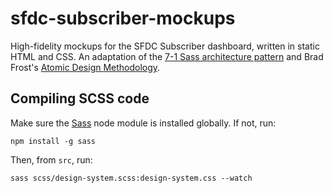 # sfdc-subscriber-mockups

High-fidelity mockups for the SFDC Subscriber dashboard, written in static HTML and CSS.  An adaptation of the [7-1 Sass architecture pattern](https://github.com/HugoGiraudel/sass-boilerplate) and Brad Frost's [Atomic Design Methodology](http://atomicdesign.bradfrost.com/chapter-2/#the-atomic-design-methodology).

## Compiling SCSS code

Make sure the [Sass](https://www.npmjs.com/package/sass) node module is installed globally.  If not, run:

```
npm install -g sass
```

Then, from `src`, run:

```
sass scss/design-system.scss:design-system.css --watch
```